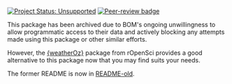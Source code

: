 # <package name>

[![Project Status: Unsupported](https://www.repostatus.org/badges/latest/unsupported.svg)](https://www.repostatus.org/#unsupported)
[![Peer-review badge](https://badges.ropensci.org/121_status.svg)](https://github.com/ropensci/software-review/issues/121)

This package has been archived due to BOM's ongoing unwillingness to allow programmatic access to their data and actively blocking any attempts made using this package or other similar efforts.

However, the [{weatherOz}](https://docs.ropensci.org/weatherOz/) package from rOpenSci provides a good alternative to this package now that you may find suits your needs.

The former README is now in [README-old](README-old.md).


